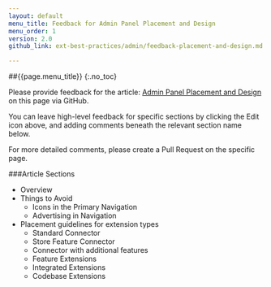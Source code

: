 ```yaml
---
layout: default
menu_title: Feedback for Admin Panel Placement and Design
menu_order: 1
version: 2.0
github_link: ext-best-practices/admin/feedback-placement-and-design.md

---
```


##{{page.menu_title}}
{:.no_toc}

Please provide feedback for the article: [Admin Panel Placement and Design]({{site.gdeurl}}/ext-best-practices/admin/placement-and-design.html) on this page via GitHub.

You can leave high-level feedback for specific sections by clicking the Edit icon above, and adding comments beneath the relevant section name below.

For more detailed comments, please create a Pull Request on the specific page.

###Article Sections

* Overview
* Things to Avoid
  * Icons in the Primary Navigation
  * Advertising in Navigation
* Placement guidelines for extension types
  * Standard Connector
  * Store Feature Connector
  * Connector with additional features
  * Feature Extensions
  * Integrated Extensions
  * Codebase Extensions
